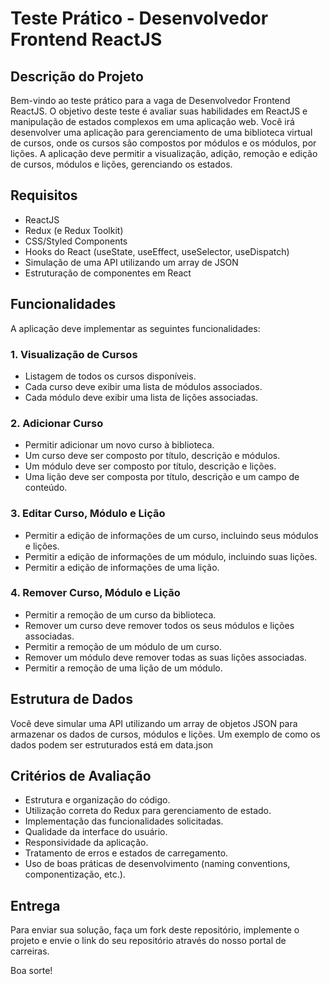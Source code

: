 # Teste Prático - Desenvolvedor Frontend ReactJS

## Descrição do Projeto

Bem-vindo ao teste prático para a vaga de Desenvolvedor Frontend ReactJS. O objetivo deste teste é avaliar suas habilidades em ReactJS e manipulação de estados complexos em uma aplicação web. Você irá desenvolver uma aplicação para gerenciamento de uma biblioteca virtual de cursos, onde os cursos são compostos por módulos e os módulos, por lições. A aplicação deve permitir a visualização, adição, remoção e edição de cursos, módulos e lições, gerenciando os estados.

## Requisitos

- ReactJS
- Redux (e Redux Toolkit)
- CSS/Styled Components
- Hooks do React (useState, useEffect, useSelector, useDispatch)
- Simulação de uma API utilizando um array de JSON
- Estruturação de componentes em React

## Funcionalidades

A aplicação deve implementar as seguintes funcionalidades:

### 1. Visualização de Cursos
- Listagem de todos os cursos disponíveis.
- Cada curso deve exibir uma lista de módulos associados.
- Cada módulo deve exibir uma lista de lições associadas.

### 2. Adicionar Curso
- Permitir adicionar um novo curso à biblioteca.
- Um curso deve ser composto por título, descrição e módulos.
- Um módulo deve ser composto por título, descrição e lições.
- Uma lição deve ser composta por título, descrição e um campo de conteúdo.

### 3. Editar Curso, Módulo e Lição
- Permitir a edição de informações de um curso, incluindo seus módulos e lições.
- Permitir a edição de informações de um módulo, incluindo suas lições.
- Permitir a edição de informações de uma lição.

### 4. Remover Curso, Módulo e Lição
- Permitir a remoção de um curso da biblioteca.
- Remover um curso deve remover todos os seus módulos e lições associadas.
- Permitir a remoção de um módulo de um curso.
- Remover um módulo deve remover todas as suas lições associadas.
- Permitir a remoção de uma lição de um módulo.

## Estrutura de Dados

Você deve simular uma API utilizando um array de objetos JSON para armazenar os dados de cursos, módulos e lições. Um exemplo de como os dados podem ser estruturados está em data.json

## Critérios de Avaliação

- Estrutura e organização do código.
- Utilização correta do Redux para gerenciamento de estado.
- Implementação das funcionalidades solicitadas.
- Qualidade da interface do usuário.
- Responsividade da aplicação.
- Tratamento de erros e estados de carregamento.
- Uso de boas práticas de desenvolvimento (naming conventions, componentização, etc.).

## Entrega

Para enviar sua solução, faça um fork deste repositório, implemente o projeto e envie o link do seu repositório através do nosso portal de carreiras.

Boa sorte!
